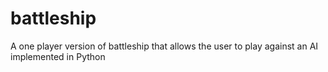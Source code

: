 # battleship
A one player version of battleship that allows the user to play against an AI implemented in Python

